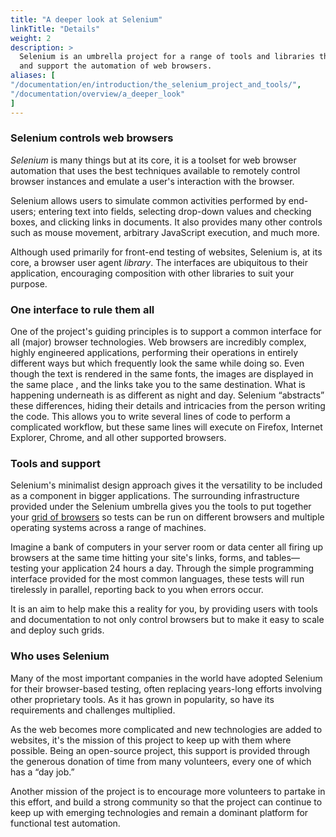 ```yaml
---
title: "A deeper look at Selenium"
linkTitle: "Details"
weight: 2
description: >
  Selenium is an umbrella project for a range of tools and libraries that enable
  and support the automation of web browsers. 
aliases: [
"/documentation/en/introduction/the_selenium_project_and_tools/",
"/documentation/overview/a_deeper_look"
]
---
```


### Selenium controls web browsers

_Selenium_ is many things 
but at its core, it is a toolset for web browser automation
that uses the best techniques available
to remotely control browser instances
and emulate a user's interaction with the browser.

Selenium allows users to simulate common activities performed by end-users;
entering text into fields,
selecting drop-down values and checking boxes,
and clicking links in documents.
It also provides many other controls such as mouse movement,
arbitrary JavaScript execution, and much more.

Although used primarily for front-end testing of websites,
Selenium is, at its core, a browser user agent _library_.
The interfaces are ubiquitous to their application,
encouraging composition with other libraries to suit your purpose.


### One interface to rule them all

One of the project's guiding principles
is to support a common interface for all (major) browser technologies.
Web browsers are incredibly complex, highly engineered applications,
performing their operations in entirely different ways
but which frequently look the same while doing so.
Even though the text is rendered in the same fonts,
the images are displayed in the same place
, and the links take you to the same destination.
What is happening underneath is as different as night and day.
Selenium “abstracts” these differences,
hiding their details and intricacies from the person writing the code.
This allows you to write several lines of code to perform a complicated workflow,
but these same lines will execute on Firefox,
Internet Explorer, Chrome, and all other supported browsers.


### Tools and support

Selenium's minimalist design approach gives it the 
versatility to be included as a component in bigger applications.
The surrounding infrastructure provided under the Selenium umbrella
gives you the tools to put together
your [grid of browsers](/documentation/grid)
so tests can be run on different browsers and multiple operating systems
across a range of machines.

Imagine a bank of computers in your server room or data center 
all firing up browsers at the same time
hitting your site's links, forms,
and tables&mdash;testing your application 24 hours a day.
Through the simple programming interface
provided for the most common languages,
these tests will run tirelessly in parallel,
reporting back to you when errors occur.

It is an aim to help make this a reality for you,
by providing users with tools and documentation to not only control browsers 
but to make it easy to scale and deploy such grids.


### Who uses Selenium

Many of the most important companies in the world
have adopted Selenium for their browser-based testing,
often replacing years-long efforts involving other proprietary tools.
As it has grown in popularity, so have its requirements and challenges multiplied.

As the web becomes more complicated
and new technologies are added to websites,
it's the mission of this project to keep up with them where possible.
Being an open-source project,
this support is provided through the generous donation of time from many volunteers,
every one of which has a “day job.”

Another mission of the project is to encourage
more volunteers to partake in this effort,
and build a strong community
so that the project can continue to keep up with emerging technologies
and remain a dominant platform for functional test automation.

